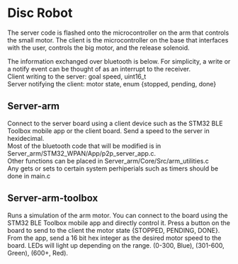 # Disc Robot
The server code is flashed onto the microcontroller on the arm that controls the small motor. The client is the microcontroller on the base that interfaces with the user, controls the big motor, and the release solenoid.

The information exchanged over bluetooth is below. For simplicity, a write or a notify event can be thought of as an interrupt to the receiver.\
Client writing to the server: goal speed, uint16_t\
Server notifying the client: motor state, enum {stopped, pending, done}

## Server-arm
Connect to the server board using a client device such as the STM32 BLE Toolbox mobile app or the client board. Send a speed to the server in hexidecimal.\
Most of the bluetooth code that will be modified is in Server_arm/STM32_WPAN/App/p2p_server_app.c.\
Other functions can be placed in Server_arm/Core/Src/arm_utilities.c\
Any gets or sets to certain system perhiperials such as timers should be done in main.c

## Server-arm-toolbox
Runs a simulation of the arm motor. You can connect to the board using the STM32 BLE Toolbox mobile app and directly control it.
Press a button on the board to send to the client the motor state {STOPPED, PENDING, DONE}. From the app, send a 16 bit hex integer as the desired motor speed to the 
board. LEDs will light up depending on the range. (0-300, Blue), (301-600, Green), (600+, Red). 
